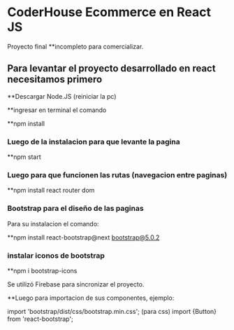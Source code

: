 # CoderHouse Ecommerce en React JS
  Proyecto final 
**incompleto para comercializar.


## Para levantar el proyecto desarrollado en react necesitamos primero 

**Descargar Node.JS   (reiniciar la pc)

**ingresar en terminal el comando

**npm install

### Luego de la instalacion para que levante la pagina

**npm start 

### Luego para que funcionen las rutas (navegacion entre paginas)

**npm install react router dom

### Bootstrap para el diseño de las paginas

Para su instalacion el comando:

**npm install react-bootstrap@next bootstrap@5.0.2

### instalar iconos de bootstrap

**npm i bootstrap-icons

Se utilizó Firebase para sincronizar el proyecto.

**Luego para importacion de sus componentes, ejemplo:

import 'bootstrap/dist/css/bootstrap.min.css';  (para css)
import {Button} from 'react-bootstrap';

